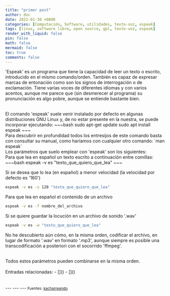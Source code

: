 ```yaml
---
title: "primer post" 
author: doc
date: 2022-01-30 +0800
categories: [Computación, Software, utilidades, texto-voz, espeak]
tags: [linux, software libre, open source, gpl, texto-voz, espeak]
render_with_liquid: false
pin: false
math: false
mermaid: false
toc: true
comments: false
---
```

'Espeak' es un programa que tiene la capacidad de leer un texto o escrito, introducido en el mismo comando/orden. También es capaz de expresar marcas de entonación como son los signos de interrogación o de exclamación. Tiene varias voces de diferentes idiomas y con varios acentos, aunque me parece que (sin desmerecer al programa) su pronunciación es algo pobre, aunque se entiende bastante bien.  

<br>
El comando 'espeak' suele venir instalado por defecto en algunas distribuciones GNU Linux y, de no estar presente en la nuestra, se puede incorporar ejecutando:
~~~bash
sudo apt-get update
sudo apt install espeak
~~~

<br>
Para descubrir en profundidad todos los entresijos de este comando basta con consultar su manual, como haríamos con cualquier otro comando: `man espeak`  

<br>
Los parámetros que suelo emplear con 'espeak' son los siguientes:

<br>
Para que lea en español un texto escrito a continuación entre comillas:
~~~bash
espeak -v es "texto_que_quiero_que_lea"
~~~

Si se desea que lo lea (en español) a menor velocidad (la velocidad por defecto es '160')
~~~bash
espeak -v es -s 120 "texto_que_quiero_que_lea"
~~~

Para que lea en español el contenido de un archivo
~~~bash
espeak -v es -f nombre_del_archivo
~~~

Si se quiere guardar la locución en un archivo de sonido '.wav'
~~~bash
espeak -v es -w "texto_que_quiero_que_lea"
~~~
No he descubierto aún cómo, en la misma orden, codificar el archivo, en lugar de formato '.wav' en formato '.mp3', aunque siempre es posible una transcodificación a posteriori con el socorrido 'ffmpeg'.  

<br>
Todos estos parámetros pueden combinarse en la misma orden.  

<br>
<br>
Entradas relacionadas:  
- []()
- []()  

<br>
<br>
<br>
--- --- ---  
<small>Fuentes:  
<a href="https://kacharreando.com/ubuntu/texto-voz-ubuntu/">kacharreando</a></small>  

<br>
<br>
<br>
<br>
<br>
<br>
